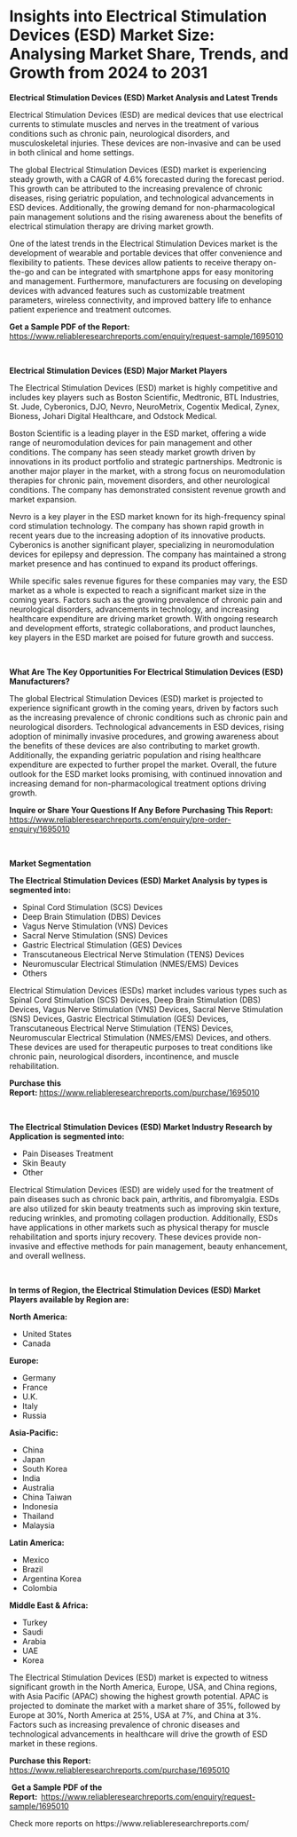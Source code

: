 <p><h1>Insights into Electrical Stimulation Devices (ESD) Market Size: Analysing Market Share, Trends, and Growth from 2024 to 2031</h1></p><p><strong>Electrical Stimulation Devices (ESD) Market Analysis and Latest Trends</strong></p>
<p><p>Electrical Stimulation Devices (ESD) are medical devices that use electrical currents to stimulate muscles and nerves in the treatment of various conditions such as chronic pain, neurological disorders, and musculoskeletal injuries. These devices are non-invasive and can be used in both clinical and home settings.</p><p>The global Electrical Stimulation Devices (ESD) market is experiencing steady growth, with a CAGR of 4.6% forecasted during the forecast period. This growth can be attributed to the increasing prevalence of chronic diseases, rising geriatric population, and technological advancements in ESD devices. Additionally, the growing demand for non-pharmacological pain management solutions and the rising awareness about the benefits of electrical stimulation therapy are driving market growth.</p><p>One of the latest trends in the Electrical Stimulation Devices market is the development of wearable and portable devices that offer convenience and flexibility to patients. These devices allow patients to receive therapy on-the-go and can be integrated with smartphone apps for easy monitoring and management. Furthermore, manufacturers are focusing on developing devices with advanced features such as customizable treatment parameters, wireless connectivity, and improved battery life to enhance patient experience and treatment outcomes.</p></p>
<p><strong>Get a Sample PDF of the Report:&nbsp;</strong> <a href="https://www.reliableresearchreports.com/enquiry/request-sample/1695010">https://www.reliableresearchreports.com/enquiry/request-sample/1695010</a></p>
<p>&nbsp;</p>
<p><strong>Electrical Stimulation Devices (ESD) Major Market Players</strong></p>
<p><p>The Electrical Stimulation Devices (ESD) market is highly competitive and includes key players such as Boston Scientific, Medtronic, BTL Industries, St. Jude, Cyberonics, DJO, Nevro, NeuroMetrix, Cogentix Medical, Zynex, Bioness, Johari Digital Healthcare, and Odstock Medical.</p><p>Boston Scientific is a leading player in the ESD market, offering a wide range of neuromodulation devices for pain management and other conditions. The company has seen steady market growth driven by innovations in its product portfolio and strategic partnerships. Medtronic is another major player in the market, with a strong focus on neuromodulation therapies for chronic pain, movement disorders, and other neurological conditions. The company has demonstrated consistent revenue growth and market expansion.</p><p>Nevro is a key player in the ESD market known for its high-frequency spinal cord stimulation technology. The company has shown rapid growth in recent years due to the increasing adoption of its innovative products. Cyberonics is another significant player, specializing in neuromodulation devices for epilepsy and depression. The company has maintained a strong market presence and has continued to expand its product offerings.</p><p>While specific sales revenue figures for these companies may vary, the ESD market as a whole is expected to reach a significant market size in the coming years. Factors such as the growing prevalence of chronic pain and neurological disorders, advancements in technology, and increasing healthcare expenditure are driving market growth. With ongoing research and development efforts, strategic collaborations, and product launches, key players in the ESD market are poised for future growth and success.</p></p>
<p>&nbsp;</p>
<p><strong>What Are The Key Opportunities For Electrical Stimulation Devices (ESD) Manufacturers?</strong></p>
<p><p>The global Electrical Stimulation Devices (ESD) market is projected to experience significant growth in the coming years, driven by factors such as the increasing prevalence of chronic conditions such as chronic pain and neurological disorders. Technological advancements in ESD devices, rising adoption of minimally invasive procedures, and growing awareness about the benefits of these devices are also contributing to market growth. Additionally, the expanding geriatric population and rising healthcare expenditure are expected to further propel the market. Overall, the future outlook for the ESD market looks promising, with continued innovation and increasing demand for non-pharmacological treatment options driving growth.</p></p>
<p><strong>Inquire or Share Your Questions If Any Before Purchasing This Report:</strong> <a href="https://www.reliableresearchreports.com/enquiry/pre-order-enquiry/1695010">https://www.reliableresearchreports.com/enquiry/pre-order-enquiry/1695010</a></p>
<p>&nbsp;</p>
<p><strong>Market Segmentation</strong></p>
<p><strong>The Electrical Stimulation Devices (ESD) Market Analysis by types is segmented into:</strong></p>
<p><ul><li>Spinal Cord Stimulation (SCS) Devices</li><li>Deep Brain Stimulation (DBS) Devices</li><li>Vagus Nerve Stimulation (VNS) Devices</li><li>Sacral Nerve Stimulation (SNS) Devices</li><li>Gastric Electrical Stimulation (GES) Devices</li><li>Transcutaneous Electrical Nerve Stimulation (TENS) Devices</li><li>Neuromuscular Electrical Stimulation (NMES/EMS) Devices</li><li>Others</li></ul></p>
<p><p>Electrical Stimulation Devices (ESDs) market includes various types such as Spinal Cord Stimulation (SCS) Devices, Deep Brain Stimulation (DBS) Devices, Vagus Nerve Stimulation (VNS) Devices, Sacral Nerve Stimulation (SNS) Devices, Gastric Electrical Stimulation (GES) Devices, Transcutaneous Electrical Nerve Stimulation (TENS) Devices, Neuromuscular Electrical Stimulation (NMES/EMS) Devices, and others. These devices are used for therapeutic purposes to treat conditions like chronic pain, neurological disorders, incontinence, and muscle rehabilitation.</p></p>
<p><strong>Purchase this Report:&nbsp;</strong><a href="https://www.reliableresearchreports.com/purchase/1695010">https://www.reliableresearchreports.com/purchase/1695010</a></p>
<p>&nbsp;</p>
<p><strong>The Electrical Stimulation Devices (ESD) Market Industry Research by Application is segmented into:</strong></p>
<p><ul><li>Pain Diseases Treatment</li><li>Skin Beauty</li><li>Other</li></ul></p>
<p><p>Electrical Stimulation Devices (ESD) are widely used for the treatment of pain diseases such as chronic back pain, arthritis, and fibromyalgia. ESDs are also utilized for skin beauty treatments such as improving skin texture, reducing wrinkles, and promoting collagen production. Additionally, ESDs have applications in other markets such as physical therapy for muscle rehabilitation and sports injury recovery. These devices provide non-invasive and effective methods for pain management, beauty enhancement, and overall wellness.</p></p>
<p>&nbsp;</p>
<p><strong>In terms of Region, the Electrical Stimulation Devices (ESD) Market Players available by Region are:</strong></p>
<p>
    <p> <strong> North America: </strong>
        <ul>
            <li>United States</li>
            <li>Canada</li>
        </ul>
        </p> 
    <p> <strong> Europe: </strong>
        <ul>
            <li>Germany</li>
            <li>France</li>
            <li>U.K.</li>
            <li>Italy</li>
            <li>Russia</li>
        </ul>
        </p> 
    <p> <strong> Asia-Pacific: </strong>
        <ul>
            <li>China</li>
            <li>Japan</li>
            <li>South Korea</li>
            <li>India</li>
            <li>Australia</li>
            <li>China Taiwan</li>
            <li>Indonesia</li>
            <li>Thailand</li>
            <li>Malaysia</li>
        </ul>
        </p> 
    <p> <strong> Latin America: </strong>
        <ul>
            <li>Mexico</li>
            <li>Brazil</li>
            <li>Argentina Korea</li>
            <li>Colombia</li>
        </ul>
        </p> 
    <p> <strong> Middle East & Africa: </strong>
        <ul>
            <li>Turkey</li>
            <li>Saudi</li>
            <li>Arabia</li>
            <li>UAE</li>
            <li>Korea</li>
        </ul>
    </p>
    </p>
<p><p>The Electrical Stimulation Devices (ESD) market is expected to witness significant growth in the North America, Europe, USA, and China regions, with Asia Pacific (APAC) showing the highest growth potential. APAC is projected to dominate the market with a market share of 35%, followed by Europe at 30%, North America at 25%, USA at 7%, and China at 3%. Factors such as increasing prevalence of chronic diseases and technological advancements in healthcare will drive the growth of ESD market in these regions.</p></p>
<p><strong>Purchase this Report: </strong><a href="https://www.reliableresearchreports.com/purchase/1695010">https://www.reliableresearchreports.com/purchase/1695010</a></p>
<p>&nbsp;<strong>Get a Sample PDF of the Report:&nbsp;&nbsp;</strong><a href="https://www.reliableresearchreports.com/enquiry/request-sample/1695010">https://www.reliableresearchreports.com/enquiry/request-sample/1695010</a></p>
<p><strong></strong></p>
<p>Check more reports on https://www.reliableresearchreports.com/</p>
